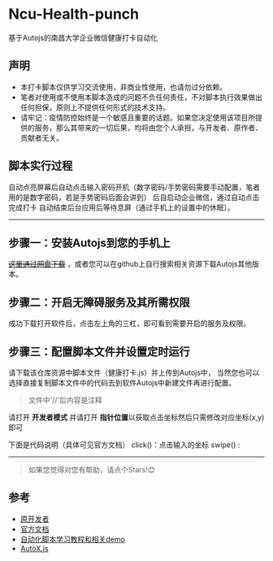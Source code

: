 # Ncu-Health-punch
基于Autojs的南昌大学企业微信健康打卡自动化

## 声明
- 本打卡脚本仅供学习交流使用，非商业性使用，也请勿过分依赖。
- 笔者对使用或不使用本脚本造成的问题不负任何责任，不对脚本执行效果做出任何担保，原则上不提供任何形式的技术支持。
- 请牢记：疫情防控始终是一个敏感且重要的话题。如果您决定使用该项目所提供的服务，那么其带来的一切后果，均将由您个人承担，与开发者、原作者、贡献者无关。


## 脚本实行过程
自动点亮屏幕后自动点击输入密码开机（数字密码/手势密码需要手动配置，笔者用的是数字密码，若是手势密码后面会讲到） 后自启动企业微信，通过自动点击完成打卡
自动结束后台应用后等待息屏（通过手机上的设置中的休眠）。
 
---

## 步骤一：安装Autojs到您的手机上
  [~~这里通过网盘下载~~](https://pan.baidu.com/s/1P-sO9xtVGJWq8voAFBl6dQ?pwd=jc88) ，或者您可以在github上自行搜索相关资源下载Autojs其他版本。
  


## 步骤二：开启无障碍服务及其所需权限
 
 成功下载打开软件后，点击左上角的三杠，即可看到需要开启的服务及权限。
 
  
## 步骤三：配置脚本文件并设置定时运行
 请下载该仓库资源中脚本文件（健康打卡.js）并上传到Autojs中， 当然您也可以选择直接复制脚本文件中的代码去到软件Autojs中新建文件再进行配置。
 > 文件中'//'后内容是注释 
  
 请打开 **开发者模式** 并请打开 **指针位置**以获取点击坐标然后只需修改对应坐标(x,y)即可 
 
 下面是代码说明（具体可见官方文档）
 click()：点击输入的坐标
 swipe() :
 
 



 
 
 
---
> 如果您觉得对您有帮助，请点个Stars!:blush:

## 参考
- [原开发者](https://github.com/hyb1996/Auto.js)
- [官方文档](https://pro.autojs.org/docs/#/zh-cn/)
- [自动化脚本学习教程和相关demo](https://github.com/wiatingpub/autojs)
- [AutoX.js](https://github.com/kkevsekk1/AutoX)


